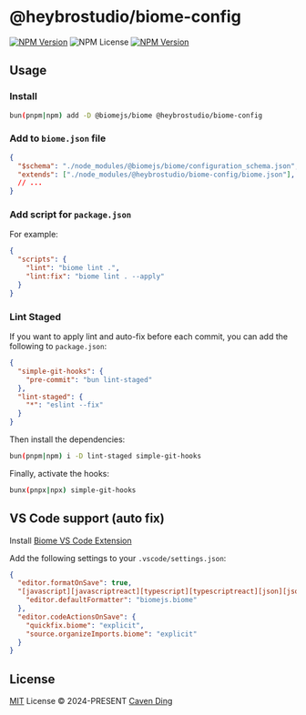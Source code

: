 # @heybrostudio/biome-config

[![NPM Version](https://img.shields.io/npm/v/%40heybrostudio%2Fbiome-config?label=)](https://github.com/heybrostudio/biome-config) ![NPM License](https://img.shields.io/npm/l/%40heybrostudio%2Fbiome-config) [![NPM Version](https://img.shields.io/npm/v/%40biomejs%2Fbiome?label=biome)](https://biomejs.dev/)

## Usage

### Install

```bash
bun(pnpm|npm) add -D @biomejs/biome @heybrostudio/biome-config
```

### Add to `biome.json` file

```json
{
  "$schema": "./node_modules/@biomejs/biome/configuration_schema.json",
  "extends": ["./node_modules/@heybrostudio/biome-config/biome.json"],
  // ...
}
```

### Add script for `package.json`

For example:

```json
{
  "scripts": {
    "lint": "biome lint .",
    "lint:fix": "biome lint . --apply"
  }
}
```

### Lint Staged

If you want to apply lint and auto-fix before each commit, you can add the following to `package.json`:

```json
{
  "simple-git-hooks": {
    "pre-commit": "bun lint-staged"
  },
  "lint-staged": {
    "*": "eslint --fix"
  }
}
```

Then install the dependencies:

```bash
bun(pnpm|npm) i -D lint-staged simple-git-hooks
```

Finally, activate the hooks:

```bash
bunx(pnpx|npx) simple-git-hooks
```

## VS Code support (auto fix)

Install [Biome VS Code Extension](https://marketplace.visualstudio.com/items?itemName=biomejs.biome)

Add the following settings to your `.vscode/settings.json`:

```json
{
  "editor.formatOnSave": true,
  "[javascript][javascriptreact][typescript][typescriptreact][json][jsonc]": {
    "editor.defaultFormatter": "biomejs.biome"
  },
  "editor.codeActionsOnSave": {
    "quickfix.biome": "explicit",
    "source.organizeImports.biome": "explicit"
  }
}
```

## License

[MIT](./LICENSE) License &copy; 2024-PRESENT [Caven Ding](https://github.com/keyding)
